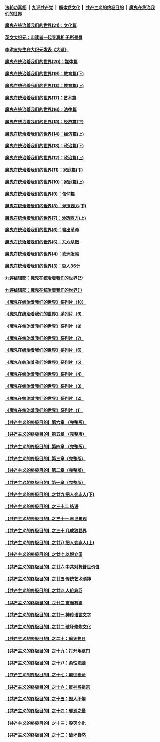 ####  [法轮功真相](../../../../basic/blob/master/README.md?t=12181933) &nbsp;|&nbsp; [九评共产党](../../../../9ping.md/blob/master/README.md?t=12181933) &nbsp;|&nbsp; [解体党文化](../../../../jtdwh.md/blob/master/README.md?t=12181933)  &nbsp;|&nbsp; [共产主义的终极目的](../../../../gczydzjmd.md/blob/master/README.md?t=12181933) &nbsp;|&nbsp; [魔鬼在统治我们的世界](../../../../mgztzwmdsj.md/blob/master/README.md?t=12181933) 

#### [魔鬼在统治着我们的世界(21)：文化篇](../pages/nsc422/n10597706.md?t=12181933) 

#### [英文大纪元：和读者一起寻真相 无所畏惧](../pages/nsc422/n12542027.md?t=12181933) 

#### [李洪志先生在大纪元发表《大选》](../pages/nsc422/n12534746.md?t=12181933) 

#### [魔鬼在统治着我们的世界(20)：媒体篇](../pages/nsc422/n10586579.md?t=12181933) 

#### [魔鬼在统治着我们的世界(19)：教育篇(下)](../pages/nsc422/n10564808.md?t=12181933) 

#### [魔鬼在统治着我们的世界(18)：教育篇(上)](../pages/nsc422/n10526970.md?t=12181933) 

#### [魔鬼在统治着我们的世界(17)：艺术篇](../pages/nsc422/n10499093.md?t=12181933) 

#### [魔鬼在统治着我们的世界(16)：法律篇](../pages/nsc422/n10485969.md?t=12181933) 

#### [魔鬼在统治着我们的世界(15)：经济篇(下)](../pages/nsc422/n10469975.md?t=12181933) 

#### [魔鬼在统治着我们的世界(14)：经济篇(上)](../pages/nsc422/n10457370.md?t=12181933) 

#### [魔鬼在统治着我们的世界(13)：政治篇(下)](../pages/nsc422/n10448270.md?t=12181933) 

#### [魔鬼在统治着我们的世界(12)：政治篇(上)](../pages/nsc422/n10444576.md?t=12181933) 

#### [魔鬼在统治着我们的世界(11)：家庭篇(下)](../pages/nsc422/n10440961.md?t=12181933) 

#### [魔鬼在统治着我们的世界(10)：家庭篇(上)](../pages/nsc422/n10435448.md?t=12181933) 

#### [魔鬼在统治着我们的世界(9)：信仰篇](../pages/nsc422/n10432159.md?t=12181933) 

#### [魔鬼在统治着我们的世界(8)：渗透西方(下)](../pages/nsc422/n10429603.md?t=12181933) 

#### [魔鬼在统治着我们的世界(7)：渗透西方(上)](../pages/nsc422/n10426013.md?t=12181933) 

#### [魔鬼在统治着我们的世界(6)：输出革命](../pages/nsc422/n10421536.md?t=12181933) 

#### [魔鬼在统治着我们的世界(5)：东方杀戮](../pages/nsc422/n10417707.md?t=12181933) 

#### [魔鬼在统治着我们的世界(4)：欧洲发端](../pages/nsc422/n10414890.md?t=12181933) 

#### [魔鬼在统治着我们的世界(3)：毁人36计](../pages/nsc422/n10411583.md?t=12181933) 

#### [九评编辑部：魔鬼在统治着我们的世界(2)](../pages/nsc422/n10410036.md?t=12181933) 

#### [九评编辑部：魔鬼在统治着我们的世界(1)](../pages/nsc422/n10406825.md?t=12181933) 

#### [《魔鬼在统治着我们的世界》系列片（10）](../pages/nsc422/n12292670.md?t=12181933) 

#### [《魔鬼在统治着我们的世界》系列片（9）](../pages/nsc422/n12290859.md?t=12181933) 

#### [《魔鬼在统治着我们的世界》系列片（8）](../pages/nsc422/n12287445.md?t=12181933) 

#### [《魔鬼在统治着我们的世界》系列片（7）](../pages/nsc422/n12283425.md?t=12181933) 

#### [《魔鬼在统治着我们的世界》系列片（6）](../pages/nsc422/n12282314.md?t=12181933) 

#### [《魔鬼在统治着我们的世界》系列片（5）](../pages/nsc422/n12281419.md?t=12181933) 

#### [《魔鬼在统治着我们的世界》系列片（4）](../pages/nsc422/n12274024.md?t=12181933) 

#### [《魔鬼在统治着我们的世界》系列片（3）](../pages/nsc422/n12271322.md?t=12181933) 

#### [《魔鬼在统治着我们的世界》系列片（2）](../pages/nsc422/n12269049.md?t=12181933) 

#### [《魔鬼在统治着我们的世界》系列片（1）](../pages/nsc422/n12267575.md?t=12181933) 

#### [【共产主义的终极目的】第六章 （完整版）](../pages/nsc422/n11428913.md?t=12181933) 

#### [【共产主义的终极目的】第五章 （完整版）](../pages/nsc422/n11428912.md?t=12181933) 

#### [【共产主义的终极目的】第四章 （完整版）](../pages/nsc422/n11428907.md?t=12181933) 

#### [【共产主义的终极目的】第三章（完整版）](../pages/nsc422/n11428848.md?t=12181933) 

#### [【共产主义的终极目的】第二章（完整版）](../pages/nsc422/n11428831.md?t=12181933) 

#### [【共产主义的终极目的】第一章（完整版）](../pages/nsc422/n11417651.md?t=12181933) 

#### [【共产主义的终极目的】之廿九 把人变非人(下)](../pages/nsc422/n11344140.md?t=12181933) 

#### [【共产主义的终极目的】之三十二 结语](../pages/nsc422/n11360535.md?t=12181933) 

#### [【共产主义的终极目的】之三十一 末世景观](../pages/nsc422/n11351129.md?t=12181933) 

#### [【共产主义的终极目的】之三十 几成狼世界](../pages/nsc422/n11348280.md?t=12181933) 

#### [【共产主义的终极目的】之廿八 把人变非人(上)](../pages/nsc422/n11340492.md?t=12181933) 

#### [【共产主义的终极目的】之廿七 以恨立国](../pages/nsc422/n11336944.md?t=12181933) 

#### [【共产主义的终极目的】之廿六 中共对抗普世价值](../pages/nsc422/n11324785.md?t=12181933) 

#### [【共产主义的终极目的】之廿五 传统艺术颂神](../pages/nsc422/n11296396.md?t=12181933) 

#### [【共产主义的终极目的】之廿四 人伦典范](../pages/nsc422/n11296397.md?t=12181933) 

#### [【共产主义的终极目的】之廿三 富而有德](../pages/nsc422/n11283598.md?t=12181933) 

#### [【共产主义的终极目的】之廿一 神传语言文字](../pages/nsc422/n11263265.md?t=12181933) 

#### [【共产主义的终极目的】之廿二 破坏修炼文化](../pages/nsc422/n11245728.md?t=12181933) 

#### [【共产主义的终极目的】之二十：偷天换日](../pages/nsc422/n11238846.md?t=12181933) 

#### [【共产主义的终极目的】之十九：打开地狱门](../pages/nsc422/n11206376.md?t=12181933) 

#### [【共产主义的终极目的】之十八：柔性洗脑](../pages/nsc422/n11199994.md?t=12181933) 

#### [【共产主义的终极目的】之十七：颠倒善恶](../pages/nsc422/n11179782.md?t=12181933) 

#### [【共产主义的终极目的】之十六：反神骂祖宗](../pages/nsc422/n11166798.md?t=12181933) 

#### [【共产主义的终极目的】之十五：毁人不倦](../pages/nsc422/n11166792.md?t=12181933) 

#### [【共产主义的终极目的】之十四：邪恶之最](../pages/nsc422/n11150249.md?t=12181933) 

#### [【共产主义的终极目的】之十三：毁灭文化](../pages/nsc422/n11135227.md?t=12181933) 

#### [【共产主义的终极目的】之十二：破坏自然](../pages/nsc422/n11135214.md?t=12181933) 

